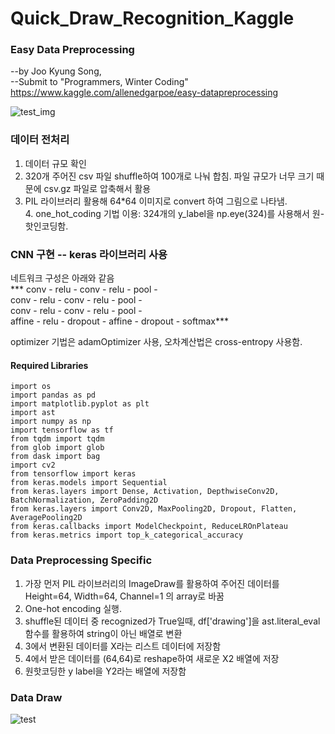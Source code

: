 # Quick_Draw_Recognition_Kaggle

### Easy Data Preprocessing
--by Joo Kyung Song, <br>
--Submit to "Programmers, Winter Coding" 
https://www.kaggle.com/allenedgarpoe/easy-datapreprocessing

![test_img](https://user-images.githubusercontent.com/43398106/68266822-9c423a80-0093-11ea-8aee-dfd7fb7fce4d.png)

### 데이터 전처리
1. 데이터 규모 확인<br>
2. 320개 주어진 csv 파일 shuffle하여 100개로 나눠 합침. 파일 규모가 너무 크기 때문에 csv.gz 파일로 압축해서 활용 <br>
3. PIL 라이브러리 활용해 64*64 이미지로 convert 하여 그림으로 나타냄.<br>4. one_hot_coding 기법 이용: 324개의 y_label을 np.eye(324)를 사용해서 원-핫인코딩함. <br>


### CNN 구현 -- keras 라이브러리 사용 

네트워크 구성은 아래와 같음 <br>
*** conv - relu - conv - relu - pool - <br> conv - relu - conv - relu - pool - <br> conv - relu - conv - relu - pool - <br>affine - relu - dropout - affine - dropout - softmax***<br>

optimizer 기법은 adamOptimizer 사용, 오차계산법은 cross-entropy 사용함. 


#### Required Libraries
```
import os
import pandas as pd
import matplotlib.pyplot as plt
import ast
import numpy as np
import tensorflow as tf
from tqdm import tqdm
from glob import glob
from dask import bag
import cv2
from tensorflow import keras
from keras.models import Sequential
from keras.layers import Dense, Activation, DepthwiseConv2D, BatchNormalization, ZeroPadding2D
from keras.layers import Conv2D, MaxPooling2D, Dropout, Flatten, AveragePooling2D 
from keras.callbacks import ModelCheckpoint, ReduceLROnPlateau
from keras.metrics import top_k_categorical_accuracy
```

### Data Preprocessing Specific 
1. 가장 먼저 PIL 라이브러리의 ImageDraw를 활용하여 주어진 데이터를 Height=64, Width=64, Channel=1 의 array로 바꿈
2. One-hot encoding 실행. 
3. shuffle된 데이터 중 recognized가 True일때, df['drawing']을 ast.literal_eval 함수를 활용하여 string이 아닌 배열로 변환
4. 3에서 변환된 데이터를 X라는 리스트 데이터에 저장함 
5. 4에서 받은 데이터를 (64,64)로 reshape하여 새로운 X2 배열에 저장
6. 원핫코딩한 y label을 Y2라는 배열에 저장함 

### Data Draw
![test](https://user-images.githubusercontent.com/43398106/68266393-5769d400-0092-11ea-85b9-bc7b466d6799.gif)

